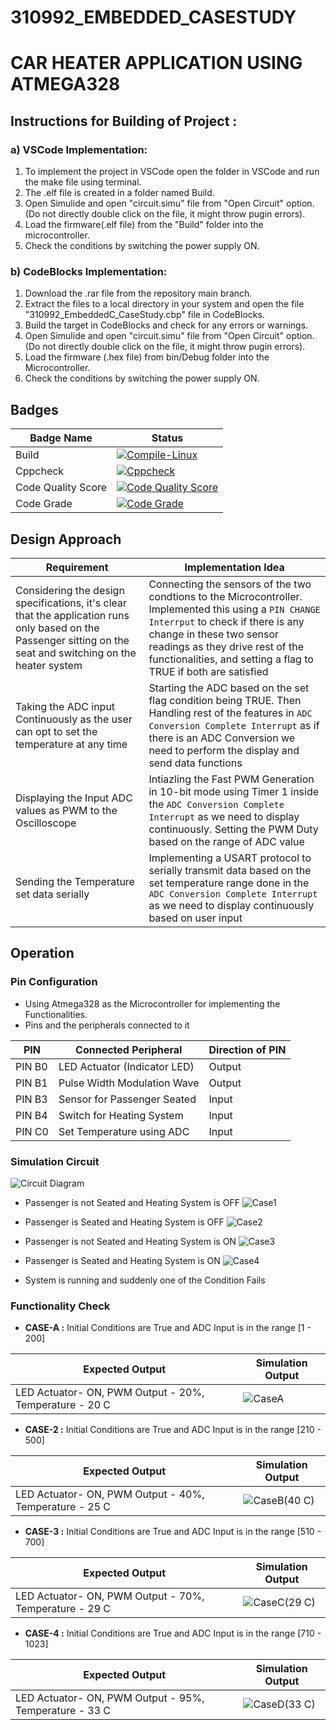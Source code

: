 # 310992_EMBEDDED_CASESTUDY

# CAR HEATER APPLICATION USING ATMEGA328 


## Instructions for Building of Project : 

### a) VSCode Implementation:
1. To implement the project in VSCode open the folder in VSCode and run the make file using terminal.
2. The .elf file is created in a folder named Build.
3. Open Simulide and open "circuit.simu" file from "Open Circuit" option. (Do not directly double click on the file, it might throw pugin errors).
4. Load the firmware(.elf file) from the "Build" folder into the microcontroller.
5. Check the conditions by switching the power supply ON.

### b) CodeBlocks Implementation:
1. Download the .rar file from the repository main branch.
2. Extract the files to a local directory in your system and open the file "310992_EmbeddedC_CaseStudy.cbp" file in CodeBlocks.
3. Build the target in CodeBlocks and check for any errors or warnings.
4. Open Simulide and open "circuit.simu" file from "Open Circuit" option. (Do not directly double click on the file, it might throw pugin errors).
5. Load the firmware (.hex file) from bin/Debug folder into the Microcontroller.
6. Check the conditions by switching the power supply ON.


## Badges
| Badge Name | Status |
|----|----|
|Build|[![Compile-Linux](https://github.com/Mazude/310992_EmbeddedC_CaseStudy/actions/workflows/Compile.yml/badge.svg)](https://github.com/Mazude/310992_EmbeddedC_CaseStudy/actions/workflows/Compile.yml)
|Cppcheck|[![Cppcheck](https://github.com/Mazude/310992_EmbeddedC_CaseStudy/actions/workflows/cpp_check.yml/badge.svg)](https://github.com/Mazude/310992_EmbeddedC_CaseStudy/actions/workflows/cpp_check.yml)
|Code Quality Score|[![Code Quality Score](https://www.code-inspector.com/project/25937/score/svg)](https://www.code-inspector.com/project/25937/score/svg)
|Code Grade|[![Code Grade](https://www.code-inspector.com/project/25937/status/svg)](https://www.code-inspector.com/project/25937/status/svg)

## Design Approach
| Requirement |Implementation Idea |
|-------------|------------------------|
| Considering the design specifications, it's clear that the application runs only based on the Passenger sitting on the seat and switching on the heater system | Connecting the sensors of the two condtions to the Microcontroller. Implemented this using a `PIN CHANGE Interrput` to check if there is any change in these two sensor readings as they drive rest of the functionalities, and setting a flag to TRUE if both are satisfied |    
| Taking the ADC input Continuously as the user can opt to set the temperature at any time | Starting the ADC based on the set flag condition being TRUE. Then Handling rest of the features in `ADC Conversion Complete Interrupt` as if there is an ADC Conversion we need to perform the display and send data functions |
| Displaying the Input ADC values as PWM to the Oscilloscope | Intiazling the  Fast PWM Generation in 10-bit mode using Timer 1 inside the `ADC Conversion Complete Interrupt` as we need to display continuously. Setting the PWM Duty based on the range of ADC value |  
| Sending the Temperature set data serially | Implementing a USART protocol to serially transmit data based on the set temperature range done in the `ADC Conversion Complete Interrupt` as we need to display continuously based on user input | 

## Operation 

### Pin Configuration 

*   Using Atmega328 as the Microcontroller for implementing the Functionalities.
*   Pins and the peripherals connected to it

| PIN | Connected Peripheral | Direction of PIN |
|-----|----------------------|------|
| PIN B0 | LED Actuator (Indicator LED) | Output |
| PIN B1 | Pulse Width Modulation Wave | Output |
| PIN B3 | Sensor for Passenger Seated | Input |
| PIN B4 | Switch for Heating System | Input |
| PIN C0 | Set Temperature using ADC | Input |

### Simulation Circuit
![Circuit Diagram](https://user-images.githubusercontent.com/69196622/127559466-ebb01750-01c6-4cd2-ac4c-f6ce31558199.JPG)


*   Passenger is not Seated and Heating System is OFF 
![Case1](https://user-images.githubusercontent.com/69196622/127559005-15d5cec8-92a9-4f26-9fb9-905db64649b9.JPG)


*   Passenger is Seated and Heating System is OFF
![Case2](https://user-images.githubusercontent.com/69196622/127558820-ceadbbae-d567-4a8a-ba9a-e8da6a7d104e.JPG)

*   Passenger is not Seated and Heating System is ON
![Case3](https://user-images.githubusercontent.com/69196622/127559152-87541a14-1b99-4107-82dd-fb3e5c5236b7.JPG)


*   Passenger is Seated and Heating System is ON
![Case4](https://user-images.githubusercontent.com/69196622/127559252-5bcce283-d591-418e-9262-2e88aa91f3fe.JPG)


*   System is running and suddenly one of the Condition Fails


### Functionality Check

*   **CASE-A :** Initial Conditions are True and ADC Input is in the range \[1 - 200\]

| Expected Output | Simulation Output |
|-----------------|-------------------|
| LED Actuator- ON, PWM Output - 20%, Temperature - 20 C | ![CaseA](https://user-images.githubusercontent.com/69196622/127559296-73add209-1110-425f-8a74-39cdac1ea957.JPG)|
 

*   **CASE-2 :** Initial Conditions are True and ADC Input is in the range \[210 - 500\]

| Expected Output | Simulation Output |
|-----------------|-------------------|
| LED Actuator- ON, PWM Output - 40%, Temperature - 25 C | ![CaseB(40 C)](https://user-images.githubusercontent.com/69196622/127559397-fc9e31f7-617a-4311-b7c3-d241b485c726.JPG)|
 

*   **CASE-3 :** Initial Conditions are True and ADC Input is in the range \[510 - 700\]

| Expected Output | Simulation Output |
|-----------------|-------------------|
| LED Actuator- ON, PWM Output - 70%, Temperature - 29 C | ![CaseC(29 C)](https://user-images.githubusercontent.com/69196622/127559418-087afa87-1341-45f2-860f-e95f52016739.JPG)|
 

*   **CASE-4 :** Initial Conditions are True and ADC Input is in the range \[710 - 1023\]

| Expected Output | Simulation Output |
|-----------------|-------------------|
| LED Actuator- ON, PWM Output - 95%, Temperature - 33 C |![CaseD(33 C)](https://user-images.githubusercontent.com/69196622/127559439-1f92032f-bdd7-49b4-b744-2fcf3f46a7c0.JPG)|
  
